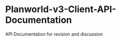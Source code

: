Planworld-v3-Client-API-Documentation
=====================================

API Documentation for revision and discussion